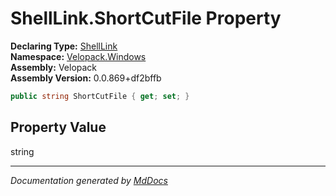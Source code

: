 ﻿<!--  
  <auto-generated>   
    The contents of this file were generated by a tool.  
    Changes to this file may be list if the file is regenerated  
  </auto-generated>   
-->

# ShellLink.ShortCutFile Property

**Declaring Type:** [ShellLink](../index.md)  
**Namespace:** [Velopack.Windows](../../index.md)  
**Assembly:** Velopack  
**Assembly Version:** 0.0.869+df2bffb

```csharp
public string ShortCutFile { get; set; }
```

## Property Value

string

___

*Documentation generated by [MdDocs](https://github.com/ap0llo/mddocs)*
